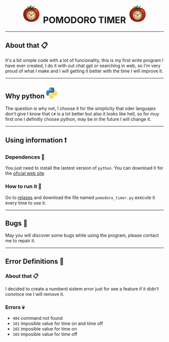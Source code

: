 
<h1 align="center">  
 <img src="resources/logo.png" alt="App logo" width="60">
 POMODORO TIMER
 <img src="resources/logo.png" alt="App logo" width="60">
</h1>

---

## About that :clipboard:
It's a bit simple code with a lot of funcionality, this is my first write program I have ever created, I do it with out chat gpt or searching in web, so I'm very proud of what I make and I will getting it better with the time I will improve it.

---

## Why python <img src="resources/python.png" alt="python logo" width="35" height="35">
The question is why not, I choose it for the simplicity that oder languajes don't give I know that `C#` is a lot better but also it looks like hell, so for muy first one I definitly choose python, may be in the future I will change it.

---

## Using information :exclamation:

### Dependences :scroll:
You just need to install the lastest version of `python`. You can download it for the [oficial web site](https://www.python.org/downloads/)

### How to run it :runner:
Go to [relases](https://github.com/theGeorge404/pomodoro-timer/releases) and download the file named `pomodoro_timer.py` execute it every time to use it. 

---
## Bugs :bug:
May you will discover some bugs while using the program, please contact me to repair it.

---
## Error Definitions :book:

### About that :clipboard:
I decided to create a numberd sistem error just for see a feature if it didn't convince me I will remove it.

### Errors :skull:

- `404` command not found
- `101` imposible value for time on and time off
- `102` imposible value for time on
- `103` imposible value for time off


